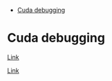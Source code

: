 <!--ts-->
   * [Cuda debugging](#cuda-debugging)

<!-- Added by: gil_diy, at: 2020-10-25T01:05+02:00 -->

<!--te-->

# Cuda debugging

[Link](https://lernapparat.de/debug-device-assert/)

[Link](https://blog.paperspace.com/pytorch-memory-multi-gpu-debugging/)